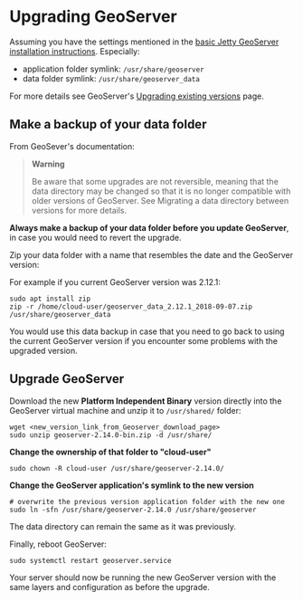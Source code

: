 # Upgrading GeoServer

Assuming you have the settings mentioned in the [basic Jetty GeoServer installation instructions](basic_geoserver_jetty.md). Especially:
- application folder symlink: `/usr/share/geoserver`
- data folder symlink: `/usr/share/geoserver_data`

For more details see GeoServer's [Upgrading existing versions](http://docs.geoserver.org/stable/en/user/installation/upgrade.html) page.

## Make a backup of your data folder
From GeoSever's documentation:

> **Warning**
>
> Be aware that some upgrades are not reversible, meaning that the data directory may be changed so that it is no longer compatible with older versions of GeoServer. See Migrating a data directory between versions for more details.

**Always make a backup of your data folder before you update GeoServer**, in case you would need to revert the upgrade.

Zip your data folder with a name that resembles the date and the GeoServer version:

For example if you current GeoServer version was 2.12.1:
```
sudo apt install zip
zip -r /home/cloud-user/geoserver_data_2.12.1_2018-09-07.zip /usr/share/geoserver_data
```
You would use this data backup in case that you need to go back to using the current GeoServer version if you encounter some problems with the upgraded version.

## Upgrade GeoServer
Download the new **Platform Independent Binary** version directly into the GeoServer virtual machine and unzip it to `/usr/shared/` folder:
```
wget <new_version_link_from_Geoserver_download_page>
sudo unzip geoserver-2.14.0-bin.zip -d /usr/share/
```

**Change the ownership of that folder to "cloud-user"**
```
sudo chown -R cloud-user /usr/share/geoserver-2.14.0/
```
**Change the GeoServer application's symlink to the new version**
```
# overwrite the previous version application folder with the new one
sudo ln -sfn /usr/share/geoserver-2.14.0 /usr/share/geoserver
```

The data directory can remain the same as it was previously.

Finally, reboot GeoServer:

```
sudo systemctl restart geoserver.service
```

 Your server should now be running the new GeoServer version with the same layers and configuration as before the upgrade.
